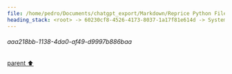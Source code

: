 ```yaml
---
file: /home/pedro/Documents/chatgpt_export/Markdown/Reprice Python File Updates.md
heading_stack: <root> -> 60230cf8-4526-4173-8037-1a17f81e614d -> System -> 372ccb90-da80-4d2c-bd86-81364835743e -> System -> aaa218bb-1138-4da0-af49-d9997b886baa
---
```

###### aaa218bb-1138-4da0-af49-d9997b886baa
[parent ⬆️](#372ccb90-da80-4d2c-bd86-81364835743e)
